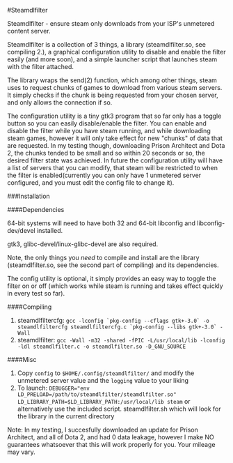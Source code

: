 #Steamdlfilter

Steamdlfilter - ensure steam only downloads from your ISP's unmetered content server.

Steamdlfilter is a collection of 3 things, a library (steamdlfilter.so, see compiling 2.), a graphical configuration utility to disable and enable the filter easily (and more soon), and a simple launcher script that launches steam with the filter attached.

The library wraps the send(2) function, which among other things, steam uses to request chunks of games to download from various steam servers. It simply checks if the chunk is being requested from your chosen server, and only allows the connection if so.


The configuration utility is a tiny gtk3 program that so far only has a toggle button so you can easily disable/enable the filter. You can enable and disable the filter while you have steam running, and while downloading steam games, however it will only take effect for new "chunks" of data that are requested. In my testing though, downloading Prison Architect and Dota 2, the chunks tended to be small and so within 20 seconds or so, the desired filter state was achieved.  In future the configuration utility will have a list of servers that you can modify, that steam will be restricted to when the filter is enabled(currently you can only have 1 unmetered server configured, and you must edit the config file to change it).

###Installation

####Dependencies

64-bit systems will need to have both 32 and 64-bit libconfig and libconfig-dev/devel installed.

gtk3, glibc-devel/linux-glibc-devel are also required.

Note, the only things you *need* to compile and install are the library (steamdlfilter.so, see the second part of compiling) and its dependencies.

The config utility is optional, it simply provides an easy way to toggle the filter on or off (which works while steam is running and takes effect quickly in every test so far).

####Compiling

1. steamdlfiltercfg: ``gcc -lconfig `pkg-config --cflags gtk+-3.0` -o steamdlfiltercfg steamdlfiltercfg.c `pkg-config --libs gtk+-3.0` -Wall``
2. steamdlfilter: ``gcc -Wall -m32 -shared -fPIC -L/usr/local/lib -lconfig -ldl steamdlfilter.c -o steamdlfilter.so -D_GNU_SOURCE``

####Misc

1.  Copy `config` to `$HOME/.config/steamdlfilter/` and modify the unmetered server value and the `logging` value to your liking
2. To launch: `DEBUGGER="env LD_PRELOAD=/path/to/steamdlfilter/steamdlfilter.so" LD_LIBRARY_PATH=$LD_LIBRARY_PATH:/usr/local/lib steam` or alternatively use the included script. steamdlfilter.sh which will look for the library in the current directory

Note: In my testing, I succesfully downloaded an update for Prison Architect, and all of Dota 2, and had 0 data leakage, however I make NO guarantees whatsoever that this will work properly for you. Your mileage may vary.
